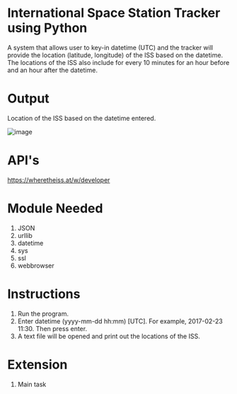 # International Space Station Tracker using Python
A system that allows user to key-in datetime (UTC) and the tracker will provide the location (latitude, longitude) of the ISS based on the datetime. The locations of the ISS also include for every 10 minutes for an hour before and an hour after the datetime.
# Output
Location of the ISS based on the datetime entered.

![image](https://user-images.githubusercontent.com/96214490/146301825-b666e6bb-ea13-45a0-97c4-0d17680aee3e.png)

# API's
https://wheretheiss.at/w/developer
# Module Needed
1. JSON
2. urllib
3. datetime
4. sys
5. ssl
6. webbrowser
# Instructions
1. Run the program.
2. Enter datetime (yyyy-mm-dd hh:mm) [UTC]. For example, 2017-02-23 11:30. Then press enter.
3. A text file will be opened and print out the locations of the ISS.
# Extension
1. Main task
